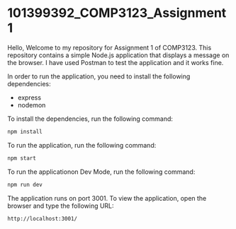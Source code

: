 # 101399392_COMP3123_Assignment1

Hello, Welcome to my repository for Assignment 1 of COMP3123. This repository contains a simple Node.js application that displays a message on the browser. I have used Postman to test the application and it works fine.

In order to run the application, you need to install the following dependencies:

- express
- nodemon

To install the dependencies, run the following command:

```bash
npm install
```

To run the application, run the following command:

```bash
npm start
```

To run the applicationon Dev Mode, run the following command:

```bash
npm run dev
```

The application runs on port 3001. To view the application, open the browser and type the following URL:

```bash
http://localhost:3001/
```

